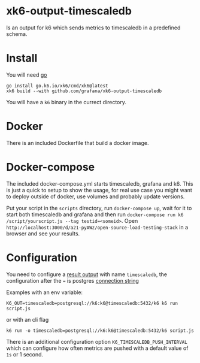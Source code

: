 # xk6-output-timescaledb

Is an output for k6 which sends metrics to timescaledb in a predefined schema.

# Install
You will need [go](https://golang.org/)

```
go install go.k6.io/xk6/cmd/xk6@latest
xk6 build --with github.com/grafana/xk6-output-timescaledb
```

You will have a `k6` binary in the currect directory.

# Docker

There is an included Dockerfile that build a docker image.

# Docker-compose

The included docker-compose.yml starts timescaledb, grafana and k6. This is just a quick to setup to show the usage, for real use case you might want to deploy outside of docker, use volumes and probably update versions.

Put your script in the `scripts` directory, run `docker-compose up`, wait for it to start both timescaledb and grafana and then run `docker-compose run k6 /script/yourscript.js --tag testid=<someid>`. Open `http://localhost:3000/d/a21-pyAWz/open-source-load-testing-stack` in a browser and see your results.

# Configuration

You need to configure a [result output](https://k6.io/docs/using-k6/options/#results-output) with name `timescaledb`, the configuration after the `=` is postgres [connection string](https://www.postgresql.org/docs/current/libpq-connect.html#LIBPQ-CONNSTRING)

Examples with an env variable:
```
K6_OUT=timescaledb=postgresql://k6:k6@timescaledb:5432/k6 k6 run script.js
```
or with an cli flag
```
k6 run -o timescaledb=postgresql://k6:k6@timescaledb:5432/k6 script.js
```

There is an additional configuration option `K6_TIMESCALEDB_PUSH_INTERVAL` which can configure how often metrics are pushed with a default value of `1s` or 1 second.
